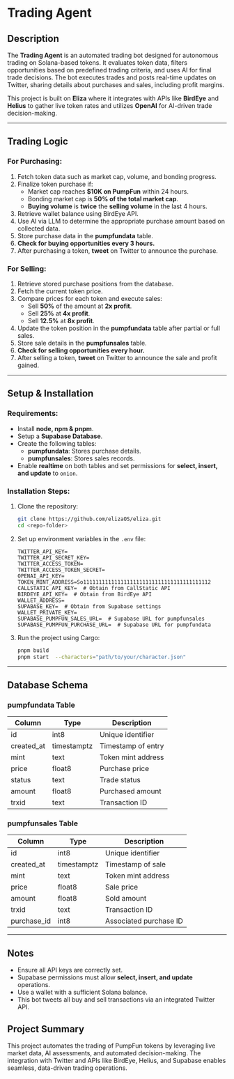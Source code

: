 # Trading Agent

## Description
The **Trading Agent** is an automated trading bot designed for autonomous trading on Solana-based tokens. It evaluates token data, filters opportunities based on predefined trading criteria, and uses AI for final trade decisions. The bot executes trades and posts real-time updates on Twitter, sharing details about purchases and sales, including profit margins.

This project is built on **Eliza** where it integrates with APIs like **BirdEye** and **Helius** to gather live token rates and utilizes **OpenAI** for AI-driven trade decision-making. 

---

## Trading Logic

### **For Purchasing:**
1. Fetch token data such as market cap, volume, and bonding progress.
2. Finalize token purchase if:
   - Market cap reaches **$10K on PumpFun** within 24 hours.
   - Bonding market cap is **50% of the total market cap**.
   - **Buying volume** is **twice** the **selling volume** in the last 4 hours.
3. Retrieve wallet balance using BirdEye API.
4. Use AI via LLM to determine the appropriate purchase amount based on collected data.
5. Store purchase data in the **pumpfundata** table.
6. **Check for buying opportunities every 3 hours.**
7. After purchasing a token, **tweet** on Twitter to announce the purchase.

### **For Selling:**
1. Retrieve stored purchase positions from the database.
2. Fetch the current token price.
3. Compare prices for each token and execute sales:
   - Sell **50%** of the amount at **2x profit**.
   - Sell **25%** at **4x profit**.
   - Sell **12.5%** at **8x profit**.
4. Update the token position in the **pumpfundata** table after partial or full sales.
5. Store sale details in the **pumpfunsales** table.
6. **Check for selling opportunities every hour.**
7. After selling a token, **tweet** on Twitter to announce the sale and profit gained.

---

## Setup & Installation

### **Requirements:**
- Install **node, npm & pnpm**.
- Setup a **Supabase Database**.
- Create the following tables:
  - **pumpfundata**: Stores purchase details.
  - **pumpfunsales**: Stores sales records.
- Enable **realtime** on both tables and set permissions for **select, insert, and update** to `onion`.

### **Installation Steps:**

1. Clone the repository:
   ```bash
   git clone https://github.com/elizaOS/eliza.git
   cd <repo-folder>
   ```
2. Set up environment variables in the `.env` file:
   ```env
   TWITTER_API_KEY=
   TWITTER_API_SECRET_KEY=
   TWITTER_ACCESS_TOKEN=
   TWITTER_ACCESS_TOKEN_SECRET=
   OPENAI_API_KEY=
   TOKEN_MINT_ADDRESS=So11111111111111111111111111111111111111112
   CALLSTATIC_API_KEY=  # Obtain from CallStatic API
   BIRDEYE_API_KEY=  # Obtain from BirdEye API
   WALLET_ADDRESS=
   SUPABASE_KEY=  # Obtain from Supabase settings
   WALLET_PRIVATE_KEY=
   SUPABASE_PUMPFUN_SALES_URL=  # Supabase URL for pumpfunsales
   SUPABASE_PUMPFUN_PURCHASE_URL=  # Supabase URL for pumpfundata
   ```
3. Run the project using Cargo:
   ```bash
   pnpm build
   pnpm start  --characters="path/to/your/character.json"
   ```

---

## Database Schema

### **pumpfundata Table**
| Column       | Type       | Description                  |
|--------------|------------|------------------------------|
| id           | int8       | Unique identifier            |
| created_at   | timestamptz| Timestamp of entry           |
| mint         | text       | Token mint address           |
| price        | float8     | Purchase price               |
| status       | text       | Trade status                 |
| amount       | float8     | Purchased amount             |
| trxid        | text       | Transaction ID               |

### **pumpfunsales Table**
| Column       | Type       | Description                  |
|--------------|------------|------------------------------|
| id           | int8       | Unique identifier            |
| created_at   | timestamptz| Timestamp of sale            |
| mint         | text       | Token mint address           |
| price        | float8     | Sale price                   |
| amount       | float8     | Sold amount                  |
| trxid        | text       | Transaction ID               |
| purchase_id  | int8       | Associated purchase ID        |

---

## Notes
- Ensure all API keys are correctly set.
- Supabase permissions must allow **select, insert, and update** operations.
- Use a wallet with a sufficient Solana balance.
- This bot tweets all buy and sell transactions via an integrated Twitter API.

## Project Summary
This project automates the trading of PumpFun tokens by leveraging live market data, AI assessments, and automated decision-making. The integration with Twitter and APIs like BirdEye, Helius, and Supabase enables seamless, data-driven trading operations.

